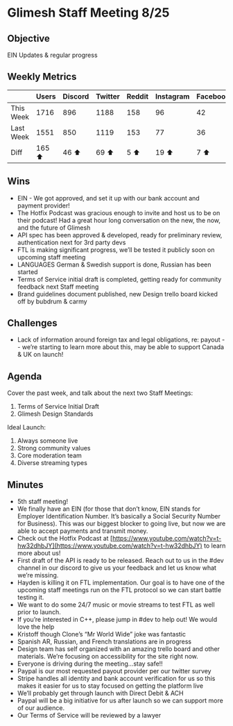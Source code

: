 
# Glimesh Staff Meeting 8/25

## Objective
EIN Updates & regular progress


## Weekly Metrics
|           | Users  | Discord | Twitter | Reddit | Instagram | Facebook |
|-----------|--------|---------|---------|--------|-----------|----------|
| This Week | 1716   | 896     | 1188    | 158    | 96        | 42       |
| Last Week | 1551   | 850     | 1119    | 153    | 77        | 36       |
| Diff      | 165 ⬆  | 46 ⬆    | 69 ⬆    | 5 ⬆    | 19 ⬆      | 7 ⬆      |
  

## Wins
-   EIN - We got approved, and set it up with our bank account and payment provider!
-   The Hotfix Podcast was gracious enough to invite and host us to be on their podcast! Had a great hour long conversation on the new, the now, and the future of Glimesh
-   API spec has been approved & developed, ready for preliminary review, authentication next for 3rd party devs
-   FTL is making significant progress, we’ll be tested it publicly soon on upcoming staff meeting
-   LANGUAGES German & Swedish support is done, Russian has been started
-   Terms of Service initial draft is completed, getting ready for community feedback next Staff meeting
-   Brand guidelines document published, new Design trello board kicked off by bubdrum & carmy
    

## Challenges
-   Lack of information around foreign tax and legal obligations, re: payout -- we’re starting to learn more about this, may be able to support Canada & UK on launch!
    
    
## Agenda
Cover the past week, and talk about the next two Staff Meetings:
1.  Terms of Service Initial Draft
2.  Glimesh Design Standards
    
Ideal Launch:
1.  Always someone live
2.  Strong community values
3.  Core moderation team
4.  Diverse streaming types
    
    
## Minutes
-   5th staff meeting!
-   We finally have an EIN (for those that don’t know, EIN stands for Employer Identification Number. It’s basically a Social Security Number for Business). This was our biggest blocker to going live, but now we are able to accept payments and transmit money.
-   Check out the Hotfix Podcast at [https://www.youtube.com/watch?v=t-hw32dhbJY](https://www.youtube.com/watch?v=t-hw32dhbJY) to learn more about us!
-   First draft of the API is ready to be released. Reach out to us in the #dev channel in our discord to give us your feedback and let us know what we’re missing.
-   Hayden is killing it on FTL implementation. Our goal is to have one of the upcoming staff meetings run on the FTL protocol so we can start battle testing it.
-   We want to do some 24/7 music or movie streams to test FTL as well prior to launch.
-   If you’re interested in C++, please jump in #dev to help out! We would love the help
-   Kristoff though Clone’s “Mr World Wide” joke was fantastic
-   Spanish AR, Russian, and French translations are in progress
-   Design team has self organized with an amazing trello board and other materials. We’re focusing on accessibility for the site right now.
-   Everyone is driving during the meeting...stay safe!!
-   Paypal is our most requested payout provider per our twitter survey
-   Stripe handles all identity and bank account verification for us so this makes it easier for us to stay focused on getting the platform live
-   We’ll probably get through launch with Direct Debit & ACH
-   Paypal will be a big initiative for us after launch so we can support more of our audience.
-   Our Terms of Service will be reviewed by a lawyer
